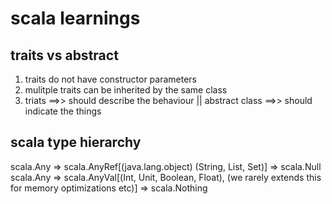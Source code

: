 # scala learnings
## traits vs abstract
1) traits do not have constructor parameters
2) mulitple traits can be inherited by the same class
3) triats ==>> should describe the behaviour || abstract class ==>> should indicate the things

## scala type hierarchy
scala.Any => scala.AnyRef[(java.lang.object) (String, List, Set)] => scala.Null
scala.Any => scala.AnyVal[(Int, Unit, Boolean, Float), (we rarely extends this for memory optimizations etc)] => scala.Nothing
